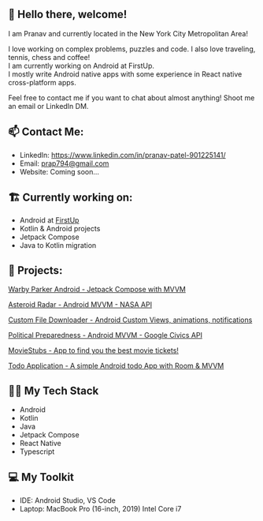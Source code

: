 ## 👋 Hello there, welcome!

I am Pranav and currently located in the New York City Metropolitan Area!

I love working on complex problems, puzzles and code. I also love traveling, tennis, chess and coffee!\
I am currently working on Android at FirstUp.\
I mostly write Android native apps with some experience in React native cross-platform apps.

Feel free to contact me if you want to chat about almost anything! Shoot me an email or LinkedIn DM.

## 📫  Contact Me:
 - LinkedIn: https://www.linkedin.com/in/pranav-patel-901225141/
 - Email: prap794@gmail.com
 - Website: Coming soon...

## 🏗️ Currently working on:

- Android at [FirstUp](https://firstup.io/)
- Kotlin & Android projects
- Jetpack Compose
- Java to Kotlin migration

## 📸 Projects:

[Warby Parker Android - Jetpack Compose with MVVM](https://github.com/Pranav-794/WarbyParkerAndroid)

[Asteroid Radar - Android MVVM - NASA API](https://github.com/Pranav-794/AsteroidRadar)

[Custom File Downloader - Android Custom Views, animations, notifications](https://github.com/Pranav-794/custom-view-animated-file-downloader)

[Political Preparedness - Android MVVM - Google Civics API](https://github.com/Pranav-794/PoliticalPreparedness)

[MovieStubs - App to find you the best movie tickets!](https://github.com/Pranav-794/MovieStubs)

[Todo Application - A simple Android todo App with Room & MVVM](https://github.com/Pranav-794/mvvm-todo)


## 👨‍💻 My Tech Stack

 - Android
 - Kotlin
 - Java
 - Jetpack Compose
 - React Native
 - Typescript

## 💻 My Toolkit

 - IDE: Android Studio, VS Code
 - Laptop: MacBook Pro (16-inch, 2019) Intel Core i7


<!--
**Pranav-794/Pranav-794** is a ✨ _special_ ✨ repository because its `README.md` (this file) appears on your GitHub profile.

Here are some ideas to get you started:

- 🔭 I’m currently working on ...
- 🌱 I’m currently learning ...
- 👯 I’m looking to collaborate on ...
- 🤔 I’m looking for help with ...
- 💬 Ask me about ...
- 📫 How to reach me: ...
- 😄 Pronouns: ...
- ⚡ Fun fact: ...
-->
